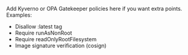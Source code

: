 Add Kyverno or OPA Gatekeeper policies here if you want extra points.
Examples:
- Disallow :latest tag
- Require runAsNonRoot
- Require readOnlyRootFilesystem
- Image signature verification (cosign)
